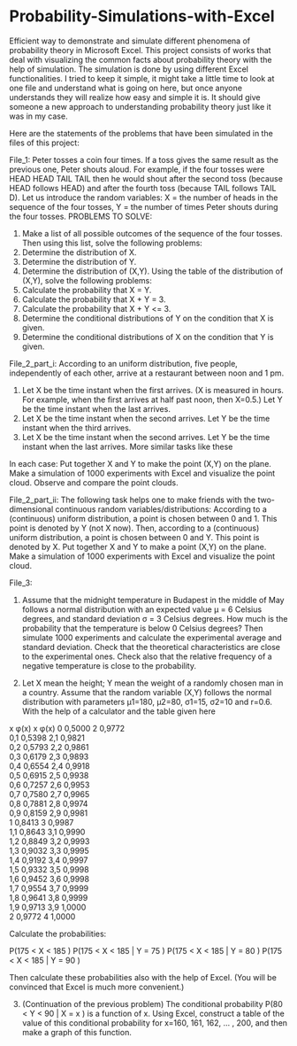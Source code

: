 # Probability-Simulations-with-Excel
Efficient way to demonstrate and simulate different phenomena of probability theory in Microsoft Excel.
This project consists of works that deal with visualizing the common facts about probability theory with the help of simulation. The simulation is done by using different Excel functionalities. I tried to keep it simple, it might take a little time to look at one file and understand what is going on here, but once anyone understands they will realize how easy and simple it is. It should give someone a new approach to understanding probability theory just like it was in my case.

Here are the statements of the problems that have been simulated in the files of this project:

File_1: Peter tosses a coin four times. If a toss gives the same result as the previous one, Peter shouts aloud. For example, if the four tosses were
HEAD     HEAD     TAIL    TAIL
then he would shout after the second toss (because HEAD follows HEAD) and after the fourth toss (because TAIL follows TAIL D).
Let us introduce the random variables:
X = the number of heads in the sequence of the four tosses,
Y = the number of times Peter shouts during the four tosses.
PROBLEMS TO SOLVE:
1.	Make a list of all possible outcomes of the sequence of the four tosses. Then using this list, solve the following problems:
2.	Determine the distribution of X.
3.	Determine the distribution of Y.
4.	Determine the distribution of (X,Y). Using the table of the distribution of (X,Y), solve the following problems:
5.	Calculate the probability that X = Y.
6.	Calculate the probability that X + Y = 3.
7.	Calculate the probability that X + Y <= 3.
8.	Determine the conditional distributions of Y on the condition that X is given.
9.	Determine the conditional distributions of X on the condition that Y is given.

File_2_part_i: According to an uniform distribution, five people, independently of each other, arrive at a restaurant between noon and 1 pm. 
1. Let X be the time instant when the first arrives. (X is measured in hours. For example, when the first arrives at half past noon, then X=0.5.) Let Y be the time instant when the last arrives. 
2. Let X be the time instant when the second arrives. Let Y be the time instant when the third arrives. 
3. Let X be the time instant when the second arrives. Let Y be the time instant when the last arrives. 
More similar tasks like these

In each case: Put together X and Y to make the point (X,Y) on the plane. Make a simulation of 1000 experiments with Excel and visualize the point cloud. Observe and compare the point clouds.

File_2_part_ii: The following task helps one to make friends with the two-dimensional continuous random variables/distributions:
According to a (continuous) uniform distribution, a point is chosen between 0 and 1. This point is denoted by Y (not X
now). Then, according to a (continuous) uniform distribution, a point is chosen between 0 and Y. This point is denoted by
X. Put together X and Y to make a point (X,Y) on the plane. Make a simulation of 1000 experiments with Excel and
visualize the point cloud.

File_3: 
1.	Assume that the midnight temperature in Budapest in the middle of May follows a normal distribution with an expected value μ = 6 Celsius degrees, and standard deviation σ = 3 Celsius degrees. How much is the probability that the temperature is below 0 Celsius degrees? Then simulate 1000 experiments and calculate the experimental average and standard deviation. Check that the theoretical characteristics are close to the experimental ones. Check also that the relative frequency of a negative temperature is close to the probability.

2.	Let X mean the height; Y mean the weight of a randomly chosen man in a country. Assume that the random variable (X,Y) follows the normal distribution with parameters μ1=180, μ2=80, σ1=15, σ2=10 and r=0.6. With the help of a calculator and the table given here
					
x	   φ(x)		  x	   φ(x)	
0	  0,5000		2	  0,9772	
0,1	0,5398		2,1	0,9821	
0,2	0,5793		2,2	0,9861	
0,3	0,6179		2,3	0,9893	
0,4	0,6554		2,4	0,9918	
0,5	0,6915		2,5	0,9938	
0,6	0,7257		2,6	0,9953	
0,7	0,7580		2,7	0,9965	
0,8	0,7881		2,8	0,9974	
0,9	0,8159		2,9	0,9981	
1	  0,8413		3	  0,9987	
1,1	0,8643		3,1	0,9990	
1,2	0,8849		3,2	0,9993	
1,3	0,9032		3,3	0,9995	
1,4	0,9192		3,4	0,9997	
1,5	0,9332		3,5	0,9998	
1,6	0,9452		3,6	0,9998	
1,7	0,9554		3,7	0,9999	
1,8	0,9641		3,8	0,9999	
1,9	0,9713		3,9	1,0000	
2	  0,9772		4	  1,0000	

Calculate the probabilities:

P(175 < X < 185 )
P(175 < X < 185 | Y = 75 )
P(175 < X < 185 | Y = 80 )
P(175 < X < 185 | Y = 90 )

Then calculate these probabilities also with the help of Excel. (You will be convinced that Excel is much more convenient.)

3.	(Continuation of the previous problem) 
The conditional probability P(80 < Y < 90 | X = x ) is a function of x. Using Excel, construct a table of the value of this conditional probability for x=160, 161, 162, … , 200, and then make a graph of this function.
